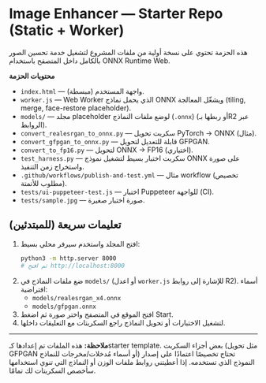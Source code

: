 # Image Enhancer — Starter Repo (Static + Worker)

هذه الحزمة تحتوي على نسخة أولية من ملفات المشروع لتشغيل خدمة تحسين الصور بالكامل داخل المتصفح باستخدام ONNX Runtime Web.

**محتويات الحزمة**
- `index.html` — واجهة المستخدم (مبسطة).
- `worker.js` — Web Worker الذي يحمل نماذج ONNX ويشغّل المعالجة (tiling, merge, face-restore placeholder).
- `models/` — مجلد placeholder لوضع ملفات النماذج (`.onnx`) (أو ربطها بـR2 عبر الروابط).
- `convert_realesrgan_to_onnx.py` — سكربت تحويل PyTorch -> ONNX (مثال).
- `convert_gfpgan_to_onnx.py` — قابلة للتعديل لتحويل GFPGAN.
- `convert_to_fp16.py` — لتحويل ONNX -> FP16 (اختياري).
- `test_harness.py` — سكربت اختبار بسيط لتشغيل نموذج ONNX على صورة واستخراج زمن التنفيذ.
- `.github/workflows/publish-and-test.yml` — مثال workflow (تخصيص مطلوب للأتمتة).
- `tests/ui-puppeteer-test.js` — اختبار Puppeteer للواجهة (CI).
- `tests/sample.jpg` — صورة اختبار صغيرة.

## تعليمات سريعة (للمبتدئين)
1. افتح المجلد واستخدم سيرفر محلي بسيط:
   ```bash
   python3 -m http.server 8000
   # ثم افتح http://localhost:8000
   ```
2. ضع ملفات النماذج في `models/` (أو اعدل `worker.js` للإشارة إلى روابط R2). أسماء افتراضية:
   - `models/realesrgan_x4.onnx`
   - `models/gfpgan.onnx`
3. افتح الموقع في المتصفح واختر صورة ثم اضغط Start.
4. لتشغيل الاختبارات أو تحويل النماذج راجع السكربتات مع التعليقات داخلها.

---
**ملاحظة:** هذه الملفات تم إعدادها كـstarter template. بعض أجزاء السكربت (مثل تحويل GFPGAN أو أسماء مُدخلات/مخرجات للنماذج) تحتاج تخصيصًا اعتمادًا على إصدار النموذج الذي تستخدمه. إذا أعطيتني روابط ملفات الوزن أو النماذج التي تنوي استخدامها سأخصص السكربتات لك تمامًا.
